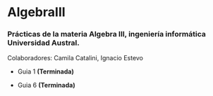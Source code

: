 # AlgebraIII

### Prácticas de la materia Algebra III, ingeniería informática Universidad Austral.

Colaboradores: Camila Catalini, Ignacio Estevo


<ul><li>Guia 1 <b>(Terminada)</b></li></ul>
<ul><li>Guia 6 <b>(Terminada)</b></li></ul>
